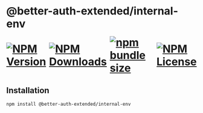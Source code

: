 <h1>
    @better-auth-extended/internal-env
    <div style="display:flex;align-items:center;gap:0.5rem;margin-top:1rem;margin-bottom:0.5rem" aria-hidden="true">
        <a href="https://www.npmjs.com/package/@better-auth-extended/internal-env">
          <img alt="NPM Version" src="https://img.shields.io/npm/v/@better-auth-extended/internal-env?style=flat-square">
        </a>
        <a href="https://www.npmjs.com/package/@better-auth-extended/internal-env">
          <img alt="NPM Downloads" src="https://img.shields.io/npm/dm/@better-auth-extended/internal-env?style=flat-square">
        </a>
        <a href="#">
          <img alt="npm bundle size" src="https://img.shields.io/bundlephobia/min/@better-auth-extended/internal-env?style=flat-square">
        </a>
        <a href="https://github.com/better-auth-extended/better-auth-extended/blob/main/packages/internal/env/LICENSE.md">
          <img alt="NPM License" src="https://img.shields.io/npm/l/@better-auth-extended/internal-env?style=flat-square">
        </a>
    </div>
</h1>

## Installation

```bash
npm install @better-auth-extended/internal-env
```
